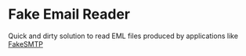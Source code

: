 # Fake Email Reader
Quick and dirty solution to read EML files produced by applications like
[FakeSMTP](https://github.com/Nilhcem/FakeSMTP)